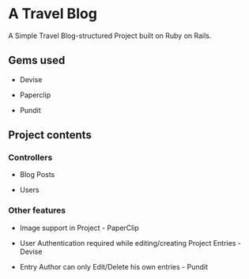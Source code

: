 # A Travel Blog

A Simple Travel Blog-structured Project built on Ruby on Rails.

## Gems used

* Devise

* Paperclip

* Pundit

## Project contents

### Controllers

* Blog Posts

* Users

### Other features

* Image support in Project - PaperClip

* User Authentication required while editing/creating Project Entries - Devise

* Entry Author can only Edit/Delete his own entries - Pundit